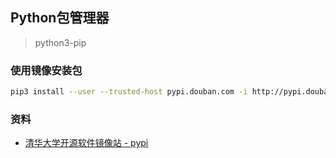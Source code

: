 ## Python包管理器

> python3-pip

### 使用镜像安装包

```sh
pip3 install --user --trusted-host pypi.douban.com -i http://pypi.douban.com/simple/ pandas
```

### 资料

- [清华大学开源软件镜像站 - pypi](https://mirrors.tuna.tsinghua.edu.cn/help/pypi/)
